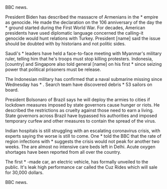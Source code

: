 BBC news. 

President Biden has described the massacre of Armenians in the * empire as genocide. He made the declaration on the 106 anniversary of the day the * ground started during the First World War. For decades, American presidents have used diplomatic language concerned the calling-it genocide would hunt relations with Turkey. President [name] said the issue should be doubted with by historians and not politic sides. 

Saudi's * leaders have held a face-to-face meeting with Myanmar's military ruler, telling him that he's troops must stop killing protesters. Indonesia, [country] and Singapore also told general [name] on his first * since seizing power that political prisoners must be release.

The Indonesian military has confirmed that a naval submarine missing since Wednesday has * . Search team have discovered debris * 53 sailors on board.

President Bolsonaro of Brazil says he will deploy the armies to cities if lockdown measures imposed by state governors cause hunger or riots. He described the restrictions as cruelty against those need to earn a living. State governors across Brazil have bypassed his authorities and imposed temporary curfew and other measures to contain the spread of the virus.

Indian hospitals is still struggling with an escalating coronavirus crisis, with experts saying the worse is still to come. One * told the BBC that the rate of region infections with * suggests the crisis would not peak for another two weeks. The are almost no intensive care beds left in Delhi. Acute oxygen shortages have been reported from all over the country.

The first * -made car, an electric vehicle, has formally unveiled to the public. It's leak high performance car called the Cuz Rides which will sale for 30,000 dollars.

BBC news.
